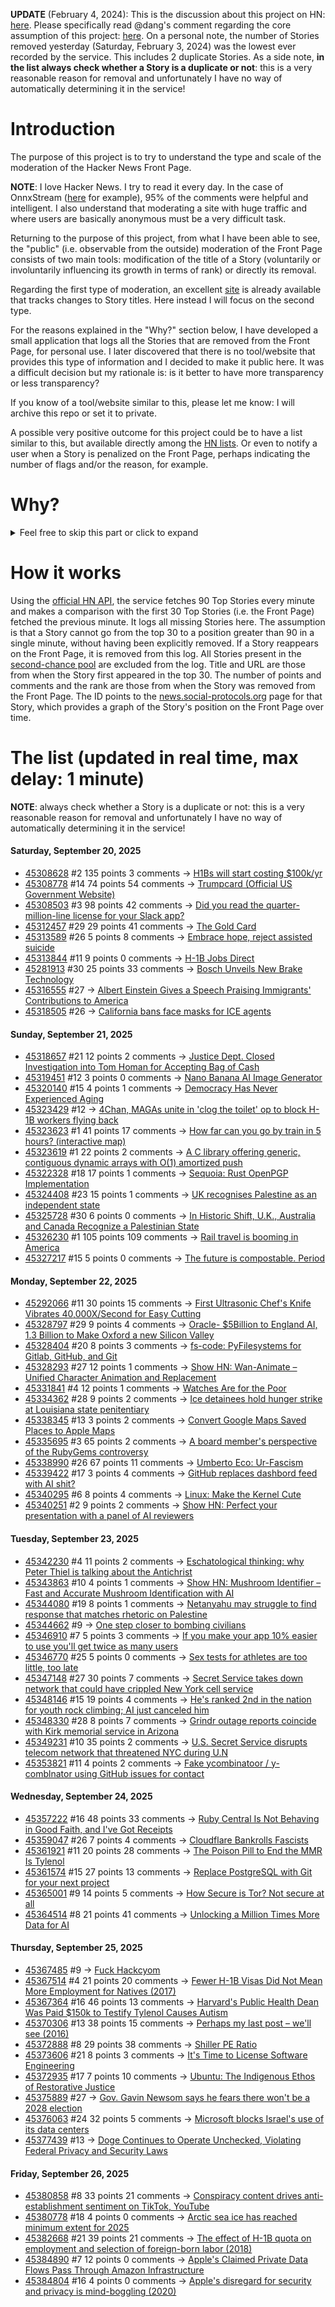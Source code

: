 **UPDATE** (February 4, 2024): This is the discussion about this project on HN: [here](https://news.ycombinator.com/item?id=39230513). Please specifically read @dang's comment regarding the core assumption of this project: [here](https://news.ycombinator.com/item?id=39231537). On a personal note, the number of Stories removed yesterday (Saturday, February 3, 2024) was the lowest ever recorded by the service. This includes 2 duplicate Stories. As a side note, **in the list always check whether a Story is a duplicate or not**: this is a very reasonable reason for removal and unfortunately I have no way of automatically determining it in the service!

# Introduction

The purpose of this project is to try to understand the type and scale of the moderation of the Hacker News Front Page.

**NOTE**: I love Hacker News. I try to read it every day. In the case of OnnxStream ([here](https://news.ycombinator.com/item?id=37752632) for example), 95% of the comments were helpful and intelligent. I also understand that moderating a site with huge traffic and where users are basically anonymous must be a very difficult task.

Returning to the purpose of this project, from what I have been able to see, the "public" (i.e. observable from the outside) moderation of the Front Page consists of two main tools: modification of the title of a Story (voluntarily or involuntarily influencing its growth in terms of rank) or directly its removal.

Regarding the first type of moderation, an excellent [site](https://hackernewstitles.netlify.app/) is already available that tracks changes to Story titles. Here instead I will focus on the second type.

For the reasons explained in the "Why?" section below, I have developed a small application that logs all the Stories that are removed from the Front Page, for personal use. I later discovered that there is no tool/website that provides this type of information and I decided to make it public here. It was a difficult decision but my rationale is: is it better to have more transparency or less transparency?

If you know of a tool/website similar to this, please let me know: I will archive this repo or set it to private.

A possible very positive outcome for this project could be to have a list similar to this, but available directly among the [HN lists](https://news.ycombinator.com/lists). Or even to notify a user when a Story is penalized on the Front Page, perhaps indicating the number of flags and/or the reason, for example.

# Why?

<details>
<summary>Feel free to skip this part or click to expand</summary>

A friend of mine posted two Stories on Hacker News related to OnnxStream (31 days apart), the first related to SDXL Turbo support and the second related to TinyLlama and Mistral 7B support.

In the case of the [first](https://news.ycombinator.com/item?id=38646969), the Story was among the first on the Front Page, until its title was changed from "Stable Diffusion Turbo on a Raspberry Pi Zero 2 generates an image in 29 minutes" to "OnnxStream: Stable Diffusion XL 1.0 Base on a Raspberry Pi Zero 2". This effectively "killed" the Story. One user pointed out that the new title didn't reflect the spirit of the Story (thanks @practice9).

In the case of the [second](https://news.ycombinator.com/item?id=38991145), the Story was in third place on the Front Page, less than an hour after the submission. In this case it was simply removed from the Front Page.

Having discovered this, perplexed, I sent an email to the moderator. @dang, who was very kind and quick in his response, explained to me that the Story had been flagged by users even without being explicitly [flagged], and that he could therefore only hypothesize the causes of the flag. His hypothesis was that (some?) users might be fed up with news related to LLMs.

While I have no reason to doubt Daniel's good faith, it's hard to believe that HN users would be tired of LLM-related news.

So I decided to develop a small console application to determine the frequency of this phenomenon (actually I was also motivated by the prospect of writing some C# code, after more than 2 years of complete abstinence). I subsequently discovered that there were no tools/websites that monitored this specific phenomenon and I therefore decided to make it public here.

</details>

# How it works

Using the [official HN API](https://github.com/HackerNews/API), the service fetches 90 Top Stories every minute and makes a comparison with the first 30 Top Stories (i.e. the Front Page) fetched the previous minute. It logs all missing Stories here. The assumption is that a Story cannot go from the top 30 to a position greater than 90 in a single minute, without having been explicitly removed. If a Story reappears on the Front Page, it is removed from this log. All Stories present in the [second-chance pool](https://news.ycombinator.com/pool) are excluded from the log. Title and URL are those from when the Story first appeared in the top 30. The number of points and comments and the rank are those from when the Story was removed from the Front Page. The ID points to the [news.social-protocols.org](https://news.social-protocols.org) page for that Story, which provides a graph of the Story's position on the Front Page over time.

# The list (updated in real time, max delay: 1 minute)

**NOTE**: always check whether a Story is a duplicate or not: this is a very reasonable reason for removal and unfortunately I have no way of automatically determining it in the service!

#### **Saturday, September 20, 2025**
<!-- HN:45308628:start -->
* [45308628](https://news.social-protocols.org/stats?id=45308628) #2 135 points 3 comments -> [H1Bs will start costing $100k/yr](https://www.boundless.com/blog/trump-administration-to-propose-new-100000-fee-for-h-1b-visa-applications/)<!-- HN:45308628:end --><!-- HN:45308778:start -->
* [45308778](https://news.social-protocols.org/stats?id=45308778) #14 74 points 54 comments -> [Trumpcard (Official US Government Website)](https://trumpcard.gov/)<!-- HN:45308778:end --><!-- HN:45308503:start -->
* [45308503](https://news.social-protocols.org/stats?id=45308503) #3 98 points 42 comments -> [Did you read the quarter-million-line license for your Slack app?](https://mastodon.mit.edu/@Eggfreckles/114825126857396420)<!-- HN:45308503:end --><!-- HN:45312457:start -->
* [45312457](https://news.social-protocols.org/stats?id=45312457) #29 29 points 41 comments -> [The Gold Card](https://www.whitehouse.gov/presidential-actions/2025/09/the-gold-card/)<!-- HN:45312457:end --><!-- HN:45313589:start -->
* [45313589](https://news.social-protocols.org/stats?id=45313589) #26 5 points 8 comments -> [Embrace hope, reject assisted suicide](https://thecritic.co.uk/embrace-hope-reject-assisted-suicide/)<!-- HN:45313589:end --><!-- HN:45313844:start -->
* [45313844](https://news.social-protocols.org/stats?id=45313844) #11 9 points 0 comments -> [H-1B Jobs Direct](https://guestworkervisas.com/gwv/jobs_direct.php)<!-- HN:45313844:end --><!-- HN:45281913:start -->
* [45281913](https://news.social-protocols.org/stats?id=45281913) #30 25 points 33 comments -> [Bosch Unveils New Brake Technology](https://thebrakereport.com/bosch-unveils-new-brake-technology-driving-future-automation/)<!-- HN:45281913:end --><!-- HN:45316555:start -->
* [45316555](https://news.social-protocols.org/stats?id=45316555) #27 -> [Albert Einstein Gives a Speech Praising Immigrants' Contributions to America](https://www.openculture.com/2025/09/albert-einstein-gives-a-speech-praising-diversity-immigrants-contributions.html)<!-- HN:45316555:end --><!-- HN:45318505:start -->
* [45318505](https://news.social-protocols.org/stats?id=45318505) #26 -> [California bans face masks for ICE agents](https://sfstandard.com/2025/09/20/california-bans-face-masks-ice-agents/)<!-- HN:45318505:end -->
#### **Sunday, September 21, 2025**
<!-- HN:45318657:start -->
* [45318657](https://news.social-protocols.org/stats?id=45318657) #21 12 points 2 comments -> [Justice Dept. Closed Investigation into Tom Homan for Accepting Bag of Cash](https://www.nytimes.com/2025/09/20/us/politics/tom-homan-fbi-trump.html)<!-- HN:45318657:end --><!-- HN:45319451:start -->
* [45319451](https://news.social-protocols.org/stats?id=45319451) #12 3 points 0 comments -> [Nano Banana AI Image Generator](https://www.ai-nanobanana.net)<!-- HN:45319451:end --><!-- HN:45320140:start -->
* [45320140](https://news.social-protocols.org/stats?id=45320140) #15 4 points 1 comments -> [Democracy Has Never Experienced Aging](https://arxiv.org/login)<!-- HN:45320140:end --><!-- HN:45323429:start -->
* [45323429](https://news.social-protocols.org/stats?id=45323429) #12 -> [4Chan, MAGAs unite in 'clog the toilet' op to block H-1B workers flying back](https://www.indiatoday.in/india/story/h1b-visa-flight-fares-surge-india-us-4chan-blocks-bookings-trump-order-2790740-2025-09-21)<!-- HN:45323429:end --><!-- HN:45323623:start -->
* [45323623](https://news.social-protocols.org/stats?id=45323623) #1 41 points 17 comments -> [How far can you go by train in 5 hours? (interactive map)](https://old.chronotrains.com)<!-- HN:45323623:end --><!-- HN:45323619:start -->
* [45323619](https://news.social-protocols.org/stats?id=45323619) #1 22 points 2 comments -> [A C library offering generic, contiguous dynamic arrays with O(1) amortized push](https://github.com/L-A-Marchetti/Vec)<!-- HN:45323619:end --><!-- HN:45322328:start -->
* [45322328](https://news.social-protocols.org/stats?id=45322328) #18 17 points 1 comments -> [Sequoia: Rust OpenPGP Implementation](https://gitlab.com/sequoia-pgp/sequoia)<!-- HN:45322328:end --><!-- HN:45324408:start -->
* [45324408](https://news.social-protocols.org/stats?id=45324408) #23 15 points 1 comments -> [UK recognises Palestine as an independent state](https://www.theguardian.com/uk-news/2025/sep/21/uk-recognises-palestine-as-an-independent-state)<!-- HN:45324408:end --><!-- HN:45325728:start -->
* [45325728](https://news.social-protocols.org/stats?id=45325728) #30 6 points 0 comments -> [In Historic Shift, U.K., Australia and Canada Recognize a Palestinian State](https://www.wsj.com/world/middle-east/in-historic-shift-u-k-australia-and-canada-recognize-a-palestinian-state-83598a66)<!-- HN:45325728:end --><!-- HN:45326230:start -->
* [45326230](https://news.social-protocols.org/stats?id=45326230) #1 105 points 109 comments -> [Rail travel is booming in America](https://www.economist.com/united-states/2025/09/21/rail-travel-is-booming-in-america)<!-- HN:45326230:end --><!-- HN:45327217:start -->
* [45327217](https://news.social-protocols.org/stats?id=45327217) #15 5 points 0 comments -> [The future is compostable. Period](https://news.ubc.ca/2025/09/the-future-is-compostable-period/)<!-- HN:45327217:end -->
#### **Monday, September 22, 2025**
<!-- HN:45292066:start -->
* [45292066](https://news.social-protocols.org/stats?id=45292066) #11 30 points 15 comments -> [First Ultrasonic Chef's Knife Vibrates 40,000X/Second for Easy Cutting](https://www.cnet.com/home/kitchen-and-household/worlds-first-ultrasonic-chefs-knife-vibrates-40000-times-per-second-for-easy-cutting/)<!-- HN:45292066:end --><!-- HN:45328797:start -->
* [45328797](https://news.social-protocols.org/stats?id=45328797) #29 9 points 4 comments -> [Oracle- $5Billion to England AI, 1.3 Billion to Make Oxford a new Silicon Valley](https://cloudindustryreview.com/oracle-unveils-5-billion-investment-in-uk-cloud-infrastructure/)<!-- HN:45328797:end --><!-- HN:45328404:start -->
* [45328404](https://news.social-protocols.org/stats?id=45328404) #20 8 points 3 comments -> [fs-code: PyFilesystems for Gitlab, GitHub, and Git](https://danjou.gitlab.io/fs-code/dev/codefs.html)<!-- HN:45328404:end --><!-- HN:45328293:start -->
* [45328293](https://news.social-protocols.org/stats?id=45328293) #27 12 points 1 comments -> [Show HN: Wan-Animate – Unified Character Animation and Replacement](https://www.wananimate.net/)<!-- HN:45328293:end --><!-- HN:45331841:start -->
* [45331841](https://news.social-protocols.org/stats?id=45331841) #4 12 points 1 comments -> [Watches Are for the Poor](https://prajyoth.pages.dev/article?id=2025-09-20-watches-are-for-the-poor)<!-- HN:45331841:end --><!-- HN:45334362:start -->
* [45334362](https://news.social-protocols.org/stats?id=45334362) #28 9 points 2 comments -> [Ice detainees hold hunger strike at Louisiana state penitentiary](https://www.theguardian.com/us-news/2025/sep/21/ice-detainee-hunger-strike-louisiana)<!-- HN:45334362:end --><!-- HN:45338345:start -->
* [45338345](https://news.social-protocols.org/stats?id=45338345) #13 3 points 2 comments -> [Convert Google Maps Saved Places to Apple Maps](https://www.gotoapplemaps.com)<!-- HN:45338345:end --><!-- HN:45335695:start -->
* [45335695](https://news.social-protocols.org/stats?id=45335695) #3 65 points 2 comments -> [A board member's perspective of the RubyGems controversy](https://apiguy.substack.com/p/a-board-members-perspective-of-the)<!-- HN:45335695:end --><!-- HN:45338990:start -->
* [45338990](https://news.social-protocols.org/stats?id=45338990) #26 67 points 11 comments -> [Umberto Eco: Ur-Fascism](https://bobmschwartz.com/2017/12/28/umberto-eco-ur-fascism/)<!-- HN:45338990:end --><!-- HN:45339422:start -->
* [45339422](https://news.social-protocols.org/stats?id=45339422) #17 3 points 4 comments -> [GitHub replaces dashbord feed with AI shit?](https://github.com/login)<!-- HN:45339422:end --><!-- HN:45340295:start -->
* [45340295](https://news.social-protocols.org/stats?id=45340295) #6 8 points 4 comments -> [Linux: Make the Kernel Cute](https://github.com/torvalds/linux/pull/1290)<!-- HN:45340295:end --><!-- HN:45340251:start -->
* [45340251](https://news.social-protocols.org/stats?id=45340251) #2 9 points 2 comments -> [Show HN: Perfect your presentation with a panel of AI reviewers](https://review.thorntale.com/)<!-- HN:45340251:end -->
#### **Tuesday, September 23, 2025**
<!-- HN:45342230:start -->
* [45342230](https://news.social-protocols.org/stats?id=45342230) #4 11 points 2 comments -> [Eschatological thinking: why Peter Thiel is talking about the Antichrist](https://www.realtimetechpocalypse.com/p/the-political-power-of-eschatological-82b)<!-- HN:45342230:end --><!-- HN:45343863:start -->
* [45343863](https://news.social-protocols.org/stats?id=45343863) #10 4 points 1 comments -> [Show HN: Mushroom Identifier – Fast and Accurate Mushroom Identification with AI](https://mushroomidentification.online)<!-- HN:45343863:end --><!-- HN:45344080:start -->
* [45344080](https://news.social-protocols.org/stats?id=45344080) #19 8 points 1 comments -> [Netanyahu may struggle to find response that matches rhetoric on Palestine](https://www.theguardian.com/world/2025/sep/22/allies-recognition-of-palestine-angers-netanyahu-but-his-options-for-response-are-limited)<!-- HN:45344080:end --><!-- HN:45344662:start -->
* [45344662](https://news.social-protocols.org/stats?id=45344662) #9 -> [One step closer to bombing civilians](https://www.treason.io/p/read-one-step-closer-to-bombing-civilians)<!-- HN:45344662:end --><!-- HN:45346910:start -->
* [45346910](https://news.social-protocols.org/stats?id=45346910) #7 5 points 3 comments -> [If you make your app 10% easier to use you'll get twice as many users](https://twitter.com/paulg/status/1970422069151355163)<!-- HN:45346910:end --><!-- HN:45346770:start -->
* [45346770](https://news.social-protocols.org/stats?id=45346770) #25 5 points 0 comments -> [Sex tests for athletes are too little, too late](https://unherd.com/newsroom/sex-tests-for-athletes-are-too-little-too-late/)<!-- HN:45346770:end --><!-- HN:45347148:start -->
* [45347148](https://news.social-protocols.org/stats?id=45347148) #27 30 points 7 comments -> [Secret Service takes down network that could have crippled New York cell service](https://www.theguardian.com/us-news/2025/sep/23/secret-service-new-york-network)<!-- HN:45347148:end --><!-- HN:45348146:start -->
* [45348146](https://news.social-protocols.org/stats?id=45348146) #15 19 points 4 comments -> [He's ranked 2nd in the nation for youth rock climbing; AI just canceled him](https://insideinvestigator.org/hes-ranked-2nd-in-the-nation-for-youth-rock-climbing-ai-just-canceled-him/)<!-- HN:45348146:end --><!-- HN:45348330:start -->
* [45348330](https://news.social-protocols.org/stats?id=45348330) #28 8 points 7 comments -> [Grindr outage reports coincide with Kirk memorial service in Arizona](https://www.pride.com/culture/charlie-kirk-grindr-outage)<!-- HN:45348330:end --><!-- HN:45349231:start -->
* [45349231](https://news.social-protocols.org/stats?id=45349231) #10 35 points 2 comments -> [U.S. Secret Service disrupts telecom network that threatened NYC during U.N](https://www.cbsnews.com/news/u-s-secret-service-disrupts-telecom-network-threatened-new-york-city-u-n-general-assembly/)<!-- HN:45349231:end --><!-- HN:45353821:start -->
* [45353821](https://news.social-protocols.org/stats?id=45353821) #11 4 points 2 comments -> [Fake ycombinatoor / y-comblnator using GitHub issues for contact](https://github.com/ycombinatoor/ycombinator-co/issues)<!-- HN:45353821:end -->
#### **Wednesday, September 24, 2025**
<!-- HN:45357222:start -->
* [45357222](https://news.social-protocols.org/stats?id=45357222) #16 48 points 33 comments -> [Ruby Central Is Not Behaving in Good Faith, and I've Got Receipts](https://jaredwhite.com/articles/ruby-central-is-not-operating-in-good-faith)<!-- HN:45357222:end --><!-- HN:45359047:start -->
* [45359047](https://news.social-protocols.org/stats?id=45359047) #26 7 points 4 comments -> [Cloudflare Bankrolls Fascists](https://drewdevault.com/2025/09/24/2025-09-24-Cloudflare-and-fascists.html)<!-- HN:45359047:end --><!-- HN:45361921:start -->
* [45361921](https://news.social-protocols.org/stats?id=45361921) #11 20 points 28 comments -> [The Poison Pill to End the MMR Is Tylenol](https://rasmussenretorts.substack.com/p/the-poison-pill-to-end-the-mmr-is)<!-- HN:45361921:end --><!-- HN:45361574:start -->
* [45361574](https://news.social-protocols.org/stats?id=45361574) #15 27 points 13 comments -> [Replace PostgreSQL with Git for your next project](https://devcenter.upsun.com/posts/why-you-should-replace-postgresql-with-git-for-your-next-project/)<!-- HN:45361574:end --><!-- HN:45365001:start -->
* [45365001](https://news.social-protocols.org/stats?id=45365001) #9 14 points 5 comments -> [How Secure is Tor? Not secure at all](https://csam-bib.github.io/security/)<!-- HN:45365001:end --><!-- HN:45364514:start -->
* [45364514](https://news.social-protocols.org/stats?id=45364514) #8 21 points 41 comments -> [Unlocking a Million Times More Data for AI](https://ifp.org/unlocking-a-million-times-more-data-for-ai/)<!-- HN:45364514:end -->
#### **Thursday, September 25, 2025**
<!-- HN:45367485:start -->
* [45367485](https://news.social-protocols.org/stats?id=45367485) #9 -> [Fuck Hackcyom](https://studium.dev/osib/fuck-hackcyom)<!-- HN:45367485:end --><!-- HN:45367514:start -->
* [45367514](https://news.social-protocols.org/stats?id=45367514) #4 21 points 20 comments -> [Fewer H-1B Visas Did Not Mean More Employment for Natives (2017)](https://www.nber.org/digest/dec17/fewer-h-1b-visas-did-not-mean-more-employment-natives)<!-- HN:45367514:end --><!-- HN:45367364:start -->
* [45367364](https://news.social-protocols.org/stats?id=45367364) #16 46 points 13 comments -> [Harvard's Public Health Dean Was Paid $150k to Testify Tylenol Causes Autism](https://www.thecrimson.com/article/2025/9/24/autism-dean-public-health/)<!-- HN:45367364:end --><!-- HN:45370306:start -->
* [45370306](https://news.social-protocols.org/stats?id=45370306) #13 38 points 15 comments -> [Perhaps my last post – we'll see (2016)](http://itila.blogspot.com/2016/04/perhaps-my-last-post-well-see.html)<!-- HN:45370306:end --><!-- HN:45372888:start -->
* [45372888](https://news.social-protocols.org/stats?id=45372888) #8 29 points 38 comments -> [Shiller PE Ratio](https://www.multpl.com/shiller-pe)<!-- HN:45372888:end --><!-- HN:45373606:start -->
* [45373606](https://news.social-protocols.org/stats?id=45373606) #21 8 points 3 comments -> [It's Time to License Software Engineering](https://www.slater.dev/its-time-to-license-software-engineering/)<!-- HN:45373606:end --><!-- HN:45372935:start -->
* [45372935](https://news.social-protocols.org/stats?id=45372935) #17 7 points 10 comments -> [Ubuntu: The Indigenous Ethos of Restorative Justice](https://www.traum-und-verantwortung.de/zitate/ubuntu/)<!-- HN:45372935:end --><!-- HN:45375889:start -->
* [45375889](https://news.social-protocols.org/stats?id=45375889) #27 -> [Gov. Gavin Newsom says he fears there won't be a 2028 election](https://ktla.com/news/california/gov-gavin-newsom-fears-there-wont-be-a-2028-election/)<!-- HN:45375889:end --><!-- HN:45376063:start -->
* [45376063](https://news.social-protocols.org/stats?id=45376063) #24 32 points 5 comments -> [Microsoft blocks Israel's use of its data centers](https://www.engadget.com/big-tech/microsoft-blocks-israels-use-of-its-data-centers-for-mass-surveillance-of-palestinians-170107061.html)<!-- HN:45376063:end --><!-- HN:45377439:start -->
* [45377439](https://news.social-protocols.org/stats?id=45377439) #13 -> [Doge Continues to Operate Unchecked, Violating Federal Privacy and Security Laws](https://www.hsgac.senate.gov/media/dems/peters-report-finds-that-doge-continues-to-operate-unchecked-likely-violating-federal-privacy-and-security-laws-and-putting-the-safety-of-americans-personal-information-in-danger/)<!-- HN:45377439:end -->
#### **Friday, September 26, 2025**
<!-- HN:45380858:start -->
* [45380858](https://news.social-protocols.org/stats?id=45380858) #8 33 points 21 comments -> [Conspiracy content drives anti-establishment sentiment on TikTok, YouTube](https://news.umich.edu/conspiracy-content-drives-anti-establishment-sentiment-on-tiktok-youtube/)<!-- HN:45380858:end --><!-- HN:45380778:start -->
* [45380778](https://news.social-protocols.org/stats?id=45380778) #18 4 points 0 comments -> [Arctic sea ice has reached minimum extent for 2025](https://cires.colorado.edu/news/arctic-sea-ice-has-reached-minimum-extent-2025)<!-- HN:45380778:end --><!-- HN:45382668:start -->
* [45382668](https://news.social-protocols.org/stats?id=45382668) #21 39 points 21 comments -> [The effect of H-1B quota on employment and selection of foreign-born labor (2018)](https://doi.org/10.1016/j.euroecorev.2018.06.010)<!-- HN:45382668:end --><!-- HN:45384890:start -->
* [45384890](https://news.social-protocols.org/stats?id=45384890) #7 12 points 0 comments -> [Apple's Claimed Private Data Flows Pass Through Amazon Infrastructure](https://gist.github.com/JGoyd/e5fe395c4b51f9e03734ad08e6e790db)<!-- HN:45384890:end --><!-- HN:45384804:start -->
* [45384804](https://news.social-protocols.org/stats?id=45384804) #16 4 points 0 comments -> [Apple's disregard for security and privacy is mind-boggling (2020)](https://evermeet.cx/wiki/Apple%27s_disregard_for_security_and_privacy_is_mind-boggling)<!-- HN:45384804:end -->